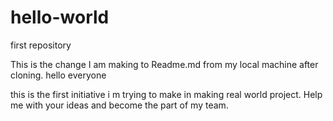 # hello-world
first repository



This is the change I am making to Readme.md from my local machine after cloning.
hello everyone


this is the first initiative i m trying to make in 
making real world project.
Help me with your ideas and become the part of my team.
